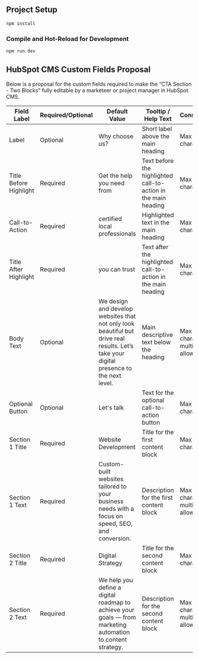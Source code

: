 ## Project Setup

```sh
npm install
```

### Compile and Hot-Reload for Development

```sh
npm run dev
```

## HubSpot CMS Custom Fields Proposal

Below is a proposal for the custom fields required to make the “CTA Section - Two Blocks” fully editable by a marketeer or project manager in HubSpot CMS.

| Field Label                | Required/Optional | Default Value                                      | Tooltip / Help Text                                               | Constraints                                  |
|----------------------------|-------------------|----------------------------------------------------|-------------------------------------------------------------------|----------------------------------------------|
| Label                      | Optional          | Why choose us?                                     | Short label above the main heading                                | Max 50 characters                            |
| Title Before Highlight     | Required          | Get the help you need from                         | Text before the highlighted call-to-action in the main heading    | Max 100 characters                           |
| Call-to-Action             | Required          | certified local professionals                      | Highlighted text in the main heading                              | Max 60 characters                            |
| Title After Highlight      | Required          | you can trust                                      | Text after the highlighted call-to-action in the main heading     | Max 100 characters                           |
| Body Text                  | Optional          | We design and develop websites that not only look beautiful but drive real results. Let’s take your digital presence to the next level. | Main descriptive text below the heading                           | Max 300 characters, multiline allowed        |
| Optional Button            | Optional          | Let's talk                                         | Text for the optional call-to-action button                       | Max 30 characters                            |
| Section 1 Title            | Required          | Website Development                                | Title for the first content block                                 | Max 60 characters                            |
| Section 1 Text             | Required          | Custom-built websites tailored to your business needs with a focus on speed, SEO, and conversion. | Description for the first content block                           | Max 200 characters, multiline allowed        |
| Section 2 Title            | Required          | Digital Strategy                                   | Title for the second content block                                | Max 60 characters                            |
| Section 2 Text             | Required          | We help you define a digital roadmap to achieve your goals — from marketing automation to content strategy. | Description for the second content block                          | Max 200 characters, multiline allowed        |